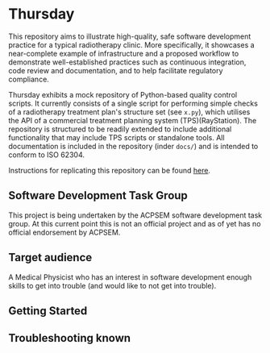# Thursday

This repository aims to illustrate high-quality, safe software development
practice for a typical radiotherapy clinic. More specifically, it showcases a
near-complete example of infrastructure and a proposed workflow to demonstrate
well-established practices such as continuous integration, code review and
documentation, and to help facilitate regulatory compliance.

Thursday exhibits a mock repository of Python-based quality control scripts. It
currently consists of a single script for performing simple checks of a
radiotherapy treatment plan's structure set (see `x.py`), which utilises the API
of a commercial treatment planning system (TPS)(RayStation). The repository is
structured to be readily extended to include additional functionality that may
include TPS scripts or standalone tools. All documentation is included in the
repository (inder `docs/`) and is intended to conform to ISO 62304.

Instructions for replicating this repository can be found
[here](#getting-started).

## Software Development Task Group

This project is being undertaken by the ACPSEM software development task group.
At this current point this is not an official project and as of yet has no
official endorsement by ACPSEM.

## Target audience

A Medical Physicist who has an interest in software development enough skills to
get into trouble (and would like to not get into trouble).

## Getting Started

## Troubleshooting known
